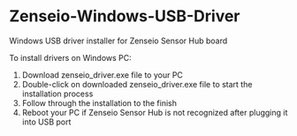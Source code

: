 # Zenseio-Windows-USB-Driver
Windows USB driver installer for Zenseio Sensor Hub board

To install drivers on Windows PC:
1. Download zenseio_driver.exe file to your PC
2. Double-click on downloaded zenseio_driver.exe file to start the installation process
3. Follow through the installation to the finish
4. Reboot your PC if Zenseio Sensor Hub is not recognized after plugging it into USB port 
